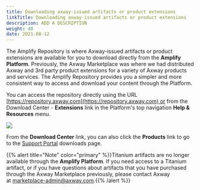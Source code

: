 ```yaml
---
title: Downloading axway-issued artifacts or product extensions
linkTitle: Downloading axway-issued artifacts or product extensions
description: ADD A DESCRIPTION
weight: 40
date: 2021-08-12
---
```


The Amplify Repository is where Axway-issued artifacts or product extensions are available for you to download directly from the **Amplify Platform**. Previously, the Axway Marketplace was where we had distributed Axway and 3rd party product extensions for a variety of Axway products and services. The Amplify Repository provides you a simpler and more consistent way to access and download your content through the Platform.

You can access the repository directly using the URL [https://repository.axway.com](https://repository.axway.com) or from the Download Center - **Extensions** link in the Platform's top navigation **Help & Resources** menu.

![](/Images/download_center.png)

From the **Download Center** link, you can also click the **Products** link to go to the [Support Portal](https://support.axway.com/en/downloads/index/type/Downloads) downloads page.

{{% alert title="Note" color="primary" %}}Titanium artifacts are no longer available through the **Amplify Platform**. If you need access to a Titanium artifact, or if you have questions about artifacts that you have purchased through the Axway Marketplace previously, please contact Axway at [marketplace-admin@axway.com](mailto:marketplace-admin@axway.com).{{% /alert %}}
